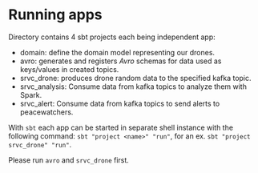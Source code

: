 # Running apps

Directory contains 4 sbt projects each being independent app:

* domain: define the domain model representing our drones.
* avro: generates and registers _Avro_ schemas for data used as keys/values in created topics.
* srvc_drone: produces drone random data to the specified kafka topic.
* srvc_analysis: Consume data from kafka topics to analyze them with Spark.
* srvc_alert: Consume data from kafka topics to send alerts to peacewatchers.

With `sbt` each app can be started in separate shell instance with the following command:
`sbt "project <name>" "run"`, for an ex. `sbt "project srvc_drone" "run"`.

Please run `avro` and `srvc_drone` first.
